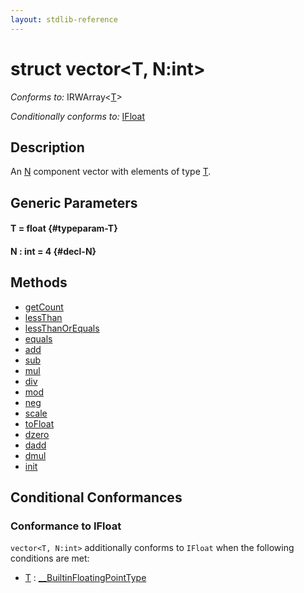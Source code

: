 ```yaml
---
layout: stdlib-reference
---
```


# struct vector\<T, N:int\>

*Conforms to:* IRWArray\<[T](/stdlib-reference/types/vector/index#typeparam-T)\>

*Conditionally conforms to:* [IFloat](/stdlib-reference/interfaces/ifloat-01/index)

## Description

An <span class='code'><a href="/stdlib-reference/types/vector/index#decl-N" class="code_var">N</a></span> component vector with elements of type <span class='code'><a href="/stdlib-reference/types/vector/index#typeparam-T" class="code_type">T</a></span>.


## Generic Parameters

#### T  = float {#typeparam-T}
#### N  : int = 4 {#decl-N}

## Methods

* [getCount](/stdlib-reference/types/vector/getcount-3)
* [lessThan](/stdlib-reference/types/vector/lessthan-4)
* [lessThanOrEquals](/stdlib-reference/types/vector/lessthanorequals-48a)
* [equals](/stdlib-reference/types/vector/equals)
* [add](/stdlib-reference/types/vector/add)
* [sub](/stdlib-reference/types/vector/sub)
* [mul](/stdlib-reference/types/vector/mul)
* [div](/stdlib-reference/types/vector/div)
* [mod](/stdlib-reference/types/vector/mod)
* [neg](/stdlib-reference/types/vector/neg)
* [scale](/stdlib-reference/types/vector/scale)
* [toFloat](/stdlib-reference/types/vector/tofloat-2)
* [dzero](/stdlib-reference/types/vector/dzero)
* [dadd](/stdlib-reference/types/vector/dadd)
* [dmul](/stdlib-reference/types/vector/dmul)
* [init](/stdlib-reference/types/vector/init)

## Conditional Conformances

### Conformance to IFloat
`vector<T, N:int>` additionally conforms to `IFloat` when the following conditions are met:

  * [T](/stdlib-reference/types/vector/index#typeparam-T) : [\_\_BuiltinFloatingPointType](/stdlib-reference/interfaces/builtinfloatingpointtype-0129hm/index)

